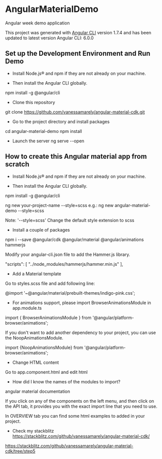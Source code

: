 # AngularMaterialDemo
Angular week demo application

This project was generated with [Angular CLI](https://github.com/angular/angular-cli) version 1.7.4 and has been updated to latest version Angular CLI: 6.0.0


## Set up the Development Environment and Run Demo

- Install Node.js® and npm if they are not already on your machine.

- Then install the Angular CLI globally.

npm install -g @angular/cli

- Clone this repository 

git clone https://github.com/vanessamarely/angular-material-cdk.git

- Go to the project directory and install packages

cd angular-material-demo
npm install

- Launch the server
ng serve --open


## How to create this Angular material app from scratch


- Install Node.js® and npm if they are not already on your machine.


- Then install the Angular CLI globally.

npm install -g @angular/cli

ng new your-project-name --style=scss
e.g.: ng new angular-material-demo --style=scss

Note: '--style=scss' Change the default style extension to scss


- Install a couple of packages

npm i --save @angular/cdk @angular/material @angular/animations hammerjs

Modify your angular-cli.json file to add the Hammer.js library. 

"scripts": [
  "../node_modules/hammerjs/hammer.min.js"
],

- Add a Material template

Go to styles.scss file and add following line:

@import '~@angular/material/prebuilt-themes/indigo-pink.css';


- For animations support, please import BrowserAnimationsModule in app.module.ts

import { BrowserAnimationsModule } from '@angular/platform-browser/animations';

If you don't want to add another dependency to your project, you can use the NoopAnimationsModule.

import {NoopAnimationsModule} from '@angular/platform-browser/animations';


- Change HTML content

Go to app.component.html and edit html


- How did I know the names of the modules to import?

angular material documentation 

If you click on any of the components on the left menu, and then click on the API  tab, it provides you with the exact import line that you need to use.

In OVERVIEW tab you can find some html examples to added in your project.

- Check my stackblitz
https://stackblitz.com/github/vanessamarely/angular-material-cdk/

https://stackblitz.com/github/vanessamarely/angular-material-cdk/tree/step5


